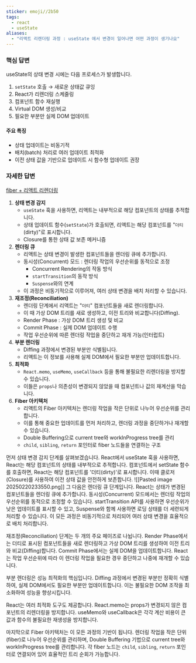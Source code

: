 ```yaml
---
sticker: emoji//2b50
tags:
  - react
  - useState
aliases:
  - "리액트 리렌더링 과정 : useState 에서 변경이 일어나면 어떤 과정이 생기나요"
---
```

### 핵심 답변
useState의 상태 변경 시에는 다음 프로세스가 발생합니다.

1. `setState` 호출 → 새로운 상태값 큐잉
2. React가 리렌더링 스케줄링
3. 컴포넌트 함수 재실행 
4. Virtual DOM 생성/비교
5. 필요한 부분만 실제 DOM 업데이트
#### 주요 특징
- 상태 업데이트는 비동기적
- 배치(batch) 처리로 여러 업데이트 최적화
- 이전 상태 값을 기반으로 업데이트 시 함수형 업데이트 권장

### 자세한 답변
[fiber + 리액트 리렌더링](https://velog.io/@yiseungyun/리액트의-Fiber를-모르는-Chill-guy일-때)

1. **상태 변경 감지**
   * `useState` 훅을 사용하면, 리액트는 내부적으로 해당 컴포넌트의 상태를 추적합니다.
   * 상태 업데이트 함수(`setState`)가 호출되면, 리액트는 해당 컴포넌트를 "`더티`(dirty)"로 표시합니다.
   * Closure를 통한 상태 값 보존 메커니즘
2. **렌더링 큐**
   * 리액트는 상태 변경이 발생한 컴포넌트들을 렌더링 큐에 추가합니다.
   * 동시성(Concurrent) 모드 : 렌더링 작업의 우선순위를 동적으로 조정
	   * Concurrent Rendering의 작동 방식
	   * `startTransition`의 동작 방식
	   - `Suspense`와의 연계
   * 이 과정은 비동기적으로 이루어져, 여러 상태 변경을 배치 처리할 수 있습니다.
3. **재조정(Reconciliation)**
   * 렌더링 단계에서 리액트는 "`더티`" 컴포넌트들을 새로 렌더링합니다.
   * 이 때 가상 DOM 트리를 새로 생성하고, 이전 트리와 비교합니다(Diffing).
   * Render Phase : 가상 DOM 트리 생성 및 비교
   * Commit Phase : 실제 DOM 업데이트 수행
   - 작업 우선순위에 따른 렌더링 작업을 중단하고 재개 가능(인터럽트)
4. **부분 렌더링**
   * Diffing 과정에서 변경된 부분만 식별됩니다.
   * 리액트는 이 정보를 사용해 실제 DOM에서 필요한 부분만 업데이트합니다.
5. **최적화**
   * `React.memo`, `useMemo`, `useCallback` 등을 통해 불필요한 리렌더링을 방지할 수 있습니다.
   * 이들은 `props`나 의존성이 변경되지 않았을 때 컴포넌트나 값의 재계산을 막습니다.
6. **Fiber 아키텍처**
   * 리액트의 Fiber 아키텍처는 렌더링 작업을 작은 단위로 나누어 우선순위를 관리합니다.
   * 이를 통해 중요한 업데이트를 먼저 처리하고, 렌더링 과정을 중단하거나 재개할 수 있습니다.
   - Double Buffering으로 current tree와 workInProgress tree를 관리
   - `child`, `sibling`, `return` 포인터로 fiber 노드들을 연결하는 구조

먼저 상태 변경 감지 단계를 살펴보겠습니다. React에서 useState 훅을 사용하면, React는 해당 컴포넌트의 상태를 내부적으로 추적합니다. 컴포넌트에서 setState 함수를 호출하면, React는 해당 컴포넌트를 '더티(dirty)'로 표시합니다. 이때 클로저(Closure)를 사용하여 이전 상태 값을 안전하게 보존합니다.
![[Pasted image 20250220233550.png]]
그 다음은 렌더링 큐 단계입니다. React는 상태가 변경된 컴포넌트들을 렌더링 큐에 추가합니다. 동시성(Concurrent) 모드에서는 렌더링 작업의 우선순위를 동적으로 조정할 수 있습니다. startTransition API를 사용하면 우선순위가 낮은 업데이트를 표시할 수 있고, Suspense와 함께 사용하면 로딩 상태를 더 세련되게 처리할 수 있습니다. 이 모든 과정은 비동기적으로 처리되어 여러 상태 변경을 효율적으로 배치 처리합니다.

재조정(Reconciliation) 단계는 두 개의 주요 페이즈로 나뉩니다. Render Phase에서는 더티로 표시된 컴포넌트들을 새로 렌더링하고 가상 DOM 트리를 생성하여 이전 트리와 비교(Diffing)합니다. Commit Phase에서는 실제 DOM을 업데이트합니다. React는 작업 우선순위에 따라 이 렌더링 작업을 필요한 경우 중단하고 나중에 재개할 수 있습니다.

부분 렌더링은 성능 최적화의 핵심입니다. Diffing 과정에서 변경된 부분만 정확히 식별하여, 실제 DOM에서도 필요한 부분만 업데이트합니다. 이는 불필요한 DOM 조작을 최소화하여 성능을 향상시킵니다.

React는 여러 최적화 도구도 제공합니다. React.memo는 props가 변경되지 않은 컴포넌트의 리렌더링을 방지합니다. useMemo와 useCallback은 각각 계산 비용이 큰 값과 함수의 불필요한 재생성을 방지합니다.

마지막으로 Fiber 아키텍처는 이 모든 과정의 기반이 됩니다. 렌더링 작업을 작은 단위(fiber)로 나누어 우선순위를 관리하며, Double Buffering 기법으로 current tree와 workInProgress tree를 관리합니다. 각 fiber 노드는 `child`, `sibling`, `return` 포인터로 연결되어 있어 효율적인 트리 순회가 가능합니다.
